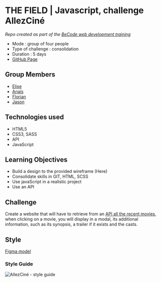 # THE FIELD | Javascript, challenge AllezCiné

_Repo created as part of the [BeCode web development training](https://becode.org/fr/apprendre/developpeur-web-junior/)_

- Mode : group of four people
- Type of challenge : consolidation
- Duration : 5 days
- [GitHub Page](https://eliseprts.github.io/AllezCine/)

## Group Members

- [Elise](https://github.com/eliseprts)
- [Anaïs](https://github.com/Nymphadorart)
- [Florian](https://github.com/FlorianAuc)
- [Jason](https://github.com/JasonFelgenhauer)

## Technologies used

- HTML5
- CSS3, SASS
- API
- JavaScript

## Learning Objectives

- Build a design to the provided wireframe (Here)
- Consolidate skills in GIT, HTML, SCSS
- Use javaScript in a realistic project
- Use an API

## Challenge

Create a website that will have to retrieve from an [API all the recent movies](https://developers.themoviedb.org/3/getting-started/introduction), when clicking on a movie, you will display in a modal, its additional information, such as its synopsis, a trailer if it exists and the casts.

## Style

[Figma model](<https://www.figma.com/file/eOQKHQM4WopvP3o0asSZXP/AllezCine-(Community)?node-id=2%3A8>)

### Style Guide

![AllezCiné - style guide](https://user-images.githubusercontent.com/94377998/161983662-cd714ab2-0ad0-4908-903b-a0deb3c2e546.jpg)

